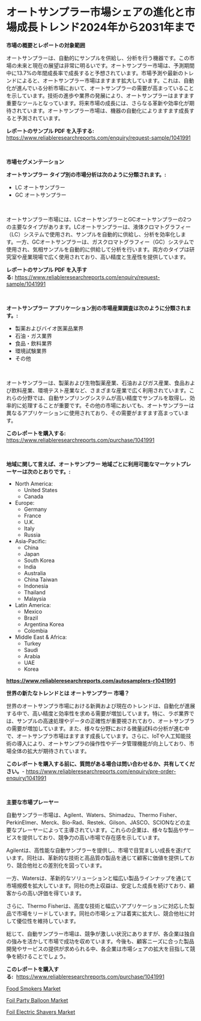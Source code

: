 <p><h1>オートサンプラー市場シェアの進化と市場成長トレンド2024年から2031年まで</h1></p><p><strong>市場の概要とレポートの対象範囲</strong></p>
<p><p>オートサンプラーは、自動的にサンプルを供給し、分析を行う機器です。この市場の未来と現在の展望は非常に明るいです。オートサンプラー市場は、予測期間中に13.7%の年間成長率で成長すると予想されています。市場予測や最新のトレンドによると、オートサンプラー市場はますます拡大しています。これは、自動化が進んでいる分析市場において、オートサンプラーの需要が高まっていることを示しています。技術の進歩や業界の発展により、オートサンプラーはますます重要なツールとなっています。将来市場の成長には、さらなる革新や効率化が期待されています。オートサンプラー市場は、機器の自動化によりますます成長すると予測されています。</p></p>
<p><strong>レポートのサンプル PDF を入手する:</strong> <a href="https://www.reliableresearchreports.com/enquiry/request-sample/1041991">https://www.reliableresearchreports.com/enquiry/request-sample/1041991</a></p>
<p>&nbsp;</p>
<p><strong>市場セグメンテーション</strong></p>
<p><strong>オートサンプラー タイプ別の市場分析は次のように分類されます。:</strong></p>
<p><ul><li>LC オートサンプラー</li><li>GC オートサンプラー</li></ul></p>
<p>&nbsp;</p>
<p><p>オートサンプラー市場には、LCオートサンプラーとGCオートサンプラーの2つの主要なタイプがあります。LCオートサンプラーは、液体クロマトグラフィー（LC）システムで使用され、サンプルを自動的に供給し、分析を効率化します。一方、GCオートサンプラーは、ガスクロマトグラフィー（GC）システムで使用され、気相サンプルを自動的に供給して分析を行います。両方のタイプは研究室や産業現場で広く使用されており、高い精度と生産性を提供しています。</p></p>
<p><strong>レポートのサンプル PDF を入手する:</strong>&nbsp;<a href="https://www.reliableresearchreports.com/enquiry/request-sample/1041991">https://www.reliableresearchreports.com/enquiry/request-sample/1041991</a></p>
<p>&nbsp;</p>
<p><strong> オートサンプラー アプリケーション別の市場産業調査は次のように分類されます。:</strong></p>
<p><ul><li>製薬およびバイオ医薬品業界</li><li>石油・ガス業界</li><li>食品・飲料業界</li><li>環境試験業界</li><li>その他</li></ul></p>
<p>&nbsp;</p>
<p><p>オートサンプラーは、製薬および生物製薬産業、石油およびガス産業、食品および飲料産業、環境テスト産業など、さまざまな産業で広く利用されています。これらの分野では、自動サンプリングシステムが高い精度でサンプルを取得し、効率的に処理することが重要です。その他の市場においても、オートサンプラーは異なるアプリケーションに使用されており、その需要がますます高まっています。</p></p>
<p><strong>このレポートを購入する:</strong>&nbsp; <a href="https://www.reliableresearchreports.com/purchase/1041991">https://www.reliableresearchreports.com/purchase/1041991</a></p>
<p>&nbsp;</p>
<p><strong>地域に関して言えば、オートサンプラー 地域ごとに利用可能なマーケットプレーヤーは次のとおりです。:</strong></p>
<p><ul>
    <li>
        North America:
        <ul>
            <li>United States</li>
            <li>Canada</li>
        </ul>
    </li>
    <li>
        Europe:
        <ul>
            <li>Germany</li>
            <li>France</li>
            <li>U.K.</li>
            <li>Italy</li>
            <li>Russia</li>
        </ul>
    </li>
    <li>
        Asia-Pacific:
        <ul>
            <li>China</li>
            <li>Japan</li>
            <li>South Korea</li>
            <li>India</li>
            <li>Australia</li>
            <li>China Taiwan</li>
            <li>Indonesia</li>
            <li>Thailand</li>
            <li>Malaysia</li>
        </ul>
    </li>
    <li>
        Latin America:
        <ul>
            <li>Mexico</li>
            <li>Brazil</li>
            <li>Argentina Korea</li>
            <li>Colombia</li>
        </ul>
    </li>
    <li>
        Middle East & Africa:
        <ul>
            <li>Turkey</li>
            <li>Saudi</li>
            <li>Arabia</li>
            <li>UAE</li>
            <li>Korea</li>
        </ul>
    </li>
    </ul></p>
<p><strong><a href="https://www.reliableresearchreports.com/autosamplers-r1041991">https://www.reliableresearchreports.com/autosamplers-r1041991</a></strong>&nbsp;</p>
<p><strong>世界の新たなトレンドとは オートサンプラー 市場？</strong></p>
<p><p>世界のオートサンプラ市場における新興および現在のトレンドは、自動化が進展する中で、高い精度と効率性を求める需要が増加しています。特に、ラボ業界では、サンプルの高速処理やデータの正確性が重要視されており、オートサンプラの需要が増加しています。また、様々な分野における微量試料の分析が進む中で、オートサンプラ市場はますます成長しています。さらに、IoTや人工知能技術の導入により、オートサンプラの操作性やデータ管理機能が向上しており、市場全体の拡大が期待されています。</p></p>
<p><strong>このレポートを購入する前に、質問がある場合は問い合わせるか、共有してください。</strong>- <a href="https://www.reliableresearchreports.com/enquiry/pre-order-enquiry/1041991">https://www.reliableresearchreports.com/enquiry/pre-order-enquiry/1041991</a></p>
<p>&nbsp;</p>
<p><strong>主要な市場プレーヤー</strong></p>
<p><p>自動サンプラー市場は、Agilent、Waters、Shimadzu、Thermo Fisher、PerkinElmer、Merck、Bio-Rad、Restek、Gilson、JASCO、SCIONなどの主要なプレーヤーによって主導されています。これらの企業は、様々な製品やサービスを提供しており、競争力の高い市場で存在感を示しています。</p><p>Agilentは、高性能な自動サンプラーを提供し、市場で目覚ましい成長を遂げています。同社は、革新的な技術と高品質の製品を通じて顧客に価値を提供しており、競合他社との差別化を図っています。</p><p>一方、Watersは、革新的なソリューションと幅広い製品ラインナップを通じて市場規模を拡大しています。同社の売上収益は、安定した成長を続けており、顧客からの高い評価を得ています。</p><p>さらに、Thermo Fisherは、高度な技術と幅広いアプリケーションに対応した製品で市場をリードしています。同社の市場シェアは着実に拡大し、競合他社に対して優位性を維持しています。</p><p>総じて、自動サンプラー市場は、競争が激しい状況にありますが、各企業は独自の強みを活かして市場で成功を収めています。今後も、顧客ニーズに合った製品開発やサービスの提供が求められる中、各企業は市場シェアの拡大を目指して競争を続けることでしょう。</p></p>
<p><strong>このレポートを購入する:</strong>&nbsp;&nbsp;<a href="https://www.reliableresearchreports.com/purchase/1041991">https://www.reliableresearchreports.com/purchase/1041991</a></p>
<p><p><a href="https://lydian-appliance-61d.notion.site/Food-Smokers-Market-Outlook-Industry-Overview-and-Forecast-2024-to-2031-0329fd02aff84c84bcce0b2b4aa75381">Food Smokers Market</a></p><p><a href="https://forested-sushi-9b0.notion.site/Foil-Party-Balloon-Market-Analysis-Its-CAGR-Market-Segmentation-and-Global-Industry-Overview-fb9d161a836146a8b9ae02ef638dc25f">Foil Party Balloon Market</a></p><p><a href="https://summer-dogwood-3e9.notion.site/Foil-Electric-Shavers-Market-Size-Market-Outlook-and-Market-Forecast-2024-to-2031-19f6be6cbd4f43a9b1b87031f008020a">Foil Electric Shavers Market</a></p></p>
